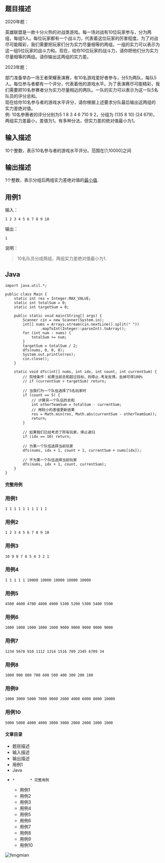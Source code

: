 ## 题目描述

2020年题：

英雄联盟是一款十分火热的对战类游戏。每一场对战有10位玩家参与，分为两组，每组5人。每位玩家都有一个战斗力，代表着这位玩家的厉害程度。为了对战尽可能精彩，我们需要把玩家们分为实力尽量相等的两组。一组的实力可以表示为这一组5位玩家的战斗力和。现在，给你10位玩家的战斗力，请你把他们分为实力尽量相等的两组。请你输出这两组的实力差。

2023年题：

部门准备举办一场王者荣耀表演赛，有10名游戏爱好者参与，分5为两队，每队5人。每位参与者都有一个评分，代表着他的游戏水平。为了表演赛尽可能精彩，我们需要把10名参赛者分为实力尽量相近的两队。一队的实力可以表示为这一队5名队员的评分总和。  
现在给你10名参与者的游戏水平评分，请你根据上述要求分队最后输出这两组的实力差绝对值。  
例: 10名参赛者的评分分别为5 1 8 3 4 6 710 9 2，分组为 (135 8 10) (24
679)，两组实力差最小，差值为1。有多种分法，但实力差的绝对值最小为1。

## 输入描述

10个整数，表示10名参与者的游戏水平评分。范围在[1,10000]之间

## 输出描述

1个整数，表示分组后两组实力差绝对值的[最小值](https://so.csdn.net/so/search?q=%E6%9C%80%E5%B0%8F%E5%80%BC&spm=1001.2101.3001.7020).

## 用例1

输入：

    
    
    1 2 3 4 5 6 7 8 9 10
    

输出：

    
    
    1
    

说明：

> 10名队员分成两组，两组实力差绝对值最小为1.

## Java

    
    
    import java.util.*;
    
    public class Main {
        static int res = Integer.MAX_VALUE;
        static int totalSum = 0;
        static int targetSum = 0;
    
        public static void main(String[] args) {
            Scanner cin = new Scanner(System.in);
            int[] nums = Arrays.stream(cin.nextLine().split(" "))
                    .mapToInt(Integer::parseInt).toArray();
            for (int num : nums) {
                totalSum += num;
            }
            targetSum = totalSum / 2;
            dfs(nums, 0, 0, 0);
            System.out.println(res);
            cin.close();
        }
    
        static void dfs(int[] nums, int idx, int count, int currentSum) {
            // 剪枝条件：如果当前总和超过目标，则停止.考友反馈，去掉可得100%
            // if (currentSum > targetSum) return;
    
            // 当我们为一个队伍选择了5名玩家时
            if (count == 5) {
                // 计算另一个队伍的总和
                int otherTeamSum = totalSum - currentSum;
                // 用较小的差值更新结果
                res = Math.min(res, Math.abs(currentSum - otherTeamSum));
                return;
            }
    
            // 如果我们已经考虑了所有玩家，停止递归
            if (idx == 10) return;
    
            // 为第一个队伍选择当前玩家
            dfs(nums, idx + 1, count + 1, currentSum + nums[idx]);
            
            // 不为第一个队伍选择当前玩家
            dfs(nums, idx + 1, count, currentSum);
        }
    }
    

#### 完整用例

### 用例1

    
    
    1 1 1 1 1 1 1 1 1 1
    

### 用例2

    
    
    1 2 3 4 5 6 7 8 9 10
    

### 用例3

    
    
    10 9 8 7 6 5 4 3 2 1
    

### 用例4

    
    
    1 1 1 1 1 10000 10000 10000 10000 10000
    

### 用例5

    
    
    4500 4600 4700 4800 4900 5100 5200 5300 5400 5500
    

### 用例6

    
    
    1000 1000 1000 1000 1000 9000 9000 9000 9000 9000
    

### 用例7

    
    
    1234 5678 910 1112 1314 1516 789 2345 6789 34
    

### 用例8

    
    
    1000 900 800 700 600 500 400 300 200 100
    

### 用例9

    
    
    1000 3000 5000 7000 9000 2000 4000 6000 8000 10000
    

### 用例10

    
    
    5000 5000 4000 4000 3000 3000 2000 2000 1000 1000
    

#### 文章目录

  * 题目描述
  * 输入描述
  * 输出描述
  * 用例1
  * Java
  *     *       * 完整用例
    * 用例1
    * 用例2
    * 用例3
    * 用例4
    * 用例5
    * 用例6
    * 用例7
    * 用例8
    * 用例9
    * 用例10

![fengmian](https://i-blog.csdnimg.cn/blog_migrate/494e11030702d9b623dd6d8660f83db9.png)


